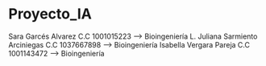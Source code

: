 # Proyecto_IA
Sara Garcés Alvarez C.C 1001015223 --> Bioingeniería
L. Juliana Sarmiento Arciniegas C.C 1037667898 --> Bioingeniería
Isabella Vergara Pareja C.C 1001143472 --> Bioingeniería
